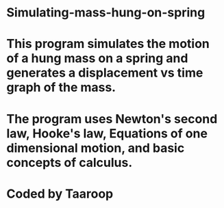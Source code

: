 # Simulating-mass-hung-on-spring

# This program simulates the motion of a hung mass on a spring and generates a displacement vs time graph of the mass.
# The program uses Newton's second law, Hooke's law, Equations of one dimensional motion, and basic concepts of calculus.

# Coded by Taaroop
